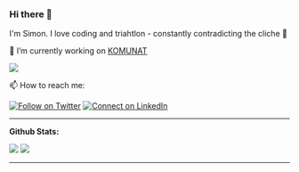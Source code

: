 ### Hi there 👋

I'm Simon. I love coding and triahtlon - constantly contradicting the cliche :raised_hands: 

🔭 I’m currently working on [KOMUNAT](https://github.com/komunat)

![](https://komarev.com/ghpvc/?username=strobsi)

📫 How to reach me:

[![Follow on Twitter](https://img.shields.io/badge/--twitter?label=Twitter&logo=Twitter&style=social)](https://twitter.com/appwiese) [![Connect on LinkedIn](https://img.shields.io/badge/--linkedin?label=LinkedIn&logo=LinkedIn&style=social)](https://www.linkedin.com/in/simon-strobel-26b43b107/)


---

**Github Stats:**

<p align="left">
    <img src="https://github-readme-stats.vercel.app/api/top-langs/?username=strobsi&layout=compact">
    <img src="https://github-readme-stats.vercel.app/api?username=strobsi&show_icons=true&title_color=fff&icon_color=79ff97&text_color=9f9f9f&bg_color=151515">
</p>

---
